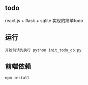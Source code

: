 ## todo

react.js + flask + sqlite 实现的简单todo


## 运行
```
开始前请先执行 python init_todo_db.py
```

## 前端依赖
```
npm install

```
